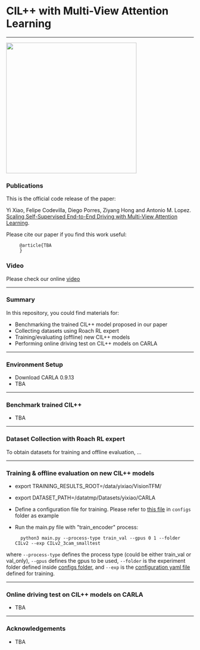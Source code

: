 # CIL++ with Multi-View Attention Learning
-------------------------------------------------------------

 <img src="Driving_T2_T5.gif" height="350">

### Publications
This is the official code release of the paper:

Yi Xiao, Felipe Codevilla, Diego Porres, Ziyang Hong and Antonio M. Lopez. [Scaling Self-Supervised End-to-End Driving with Multi-View Attention Learning]().

Please cite our paper if you find this work useful:

         @article{TBA
         }

### Video
Please check our online [video]()

-------------------------------------------------------------
### Summary

In this repository, you could find materials for:

 * Benchmarking the trained CIL++ model proposed in our paper
 * Collecting datasets using Roach RL expert
 * Training/evaluating (offline) new CIL++ models
 * Performing online driving test on CIL++ models on CARLA

-------------------------------------------------------------
### Environment Setup

* Download CARLA 0.9.13
* TBA


-------------------------------------------------------------
### Benchmark trained CIL++
* TBA

-------------------------------------------------------------
### Dataset Collection with Roach RL expert

To obtain datasets for training and offline evaluation, ...

-------------------------------------------------------------
### Training & offline evaluation on new CIL++ models

* export TRAINING_RESULTS_ROOT=/data/yixiao/VisionTFM/

* export DATASET_PATH=/datatmp/Datasets/yixiao/CARLA

* Define a configuration file for training. Please refer to [this file](https://https://github.com/yixiao1/Scaling-Self-Supervised-End-to-End-Driving-with-Multi-View-Attention-Learning/blob/main/configs/CILv2/CILv2_3cam_smalltest.yaml) in `configs` folder as example

* Run the main.py file with "train_encoder" process:

        python3 main.py --process-type train_val --gpus 0 1 --folder CILv2 --exp CILv2_3cam_smalltest

where `--process-type` defines the process type (could be either train_val or val_only), `--gpus` defines the gpus to be used,
`--folder` is the experiment folder defined inside [configs folder](https://github.com/yixiao1/Scaling-Self-Supervised-End-to-End-Driving-with-Multi-View-Attention-Learning/tree/main/configs/CILv2),
and `--exp` is the [configuration yaml file](https://github.com/yixiao1/Scaling-Self-Supervised-End-to-End-Driving-with-Multi-View-Attention-Learning/blob/main/configs/CILv2/CILv2_3cam_smalltest.yaml) defined for training.

-------------------------------------------------------------
### Online driving test on CIL++ models on CARLA
* TBA

-------------------------------------------------------------
### Acknowledgements
* TBA